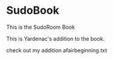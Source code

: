 SudoBook
========

This is the SudoRoom Book

This is Yardenac's addition to the book.

check out my addition afairbeginning.txt